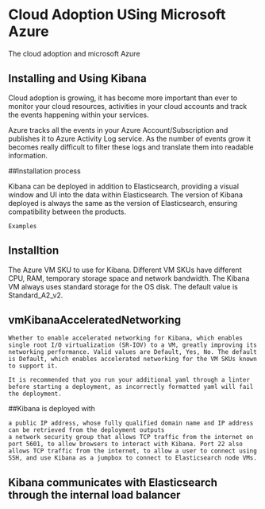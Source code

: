 # Cloud Adoption USing Microsoft Azure 

The cloud adoption and microsoft Azure 

## Installing and Using Kibana 

Cloud adoption is growing, it has become more important than ever to monitor your cloud resources, 
activities in your cloud accounts and track the events happening within your services.

Azure tracks all the events in your Azure Account/Subscription and publishes it to Azure Activity 
Log service. As the number of events grow it becomes really difficult to filter these logs and translate them into readable information.

##Installation process

Kibana can be deployed in addition to Elasticsearch, providing a visual window and UI into the data within Elasticsearch. The version of Kibana deployed is always 
the same as the version of Elasticsearch, ensuring compatibility between the products.

```
Examples 
```

## Installtion
The Azure VM SKU to use for Kibana. Different VM SKUs have different CPU, RAM, temporary storage space and network bandwidth. 
The Kibana VM always uses standard storage for the OS disk. The default value is Standard_A2_v2.

 
## vmKibanaAcceleratedNetworking
    Whether to enable accelerated networking for Kibana, which enables single root I/O virtualization (SR-IOV) to a VM, greatly improving its networking performance. Valid values are Default, Yes, No. The default is Default, which enables accelerated networking for the VM SKUs known to support it. 

    It is recommended that you run your additional yaml through a linter before starting a deployment, as incorrectly formatted yaml will fail the deployment.

##Kibana is deployed with

    a public IP address, whose fully qualified domain name and IP address can be retrieved from the deployment outputs
    a network security group that allows TCP traffic from the internet on port 5601, to allow browsers to interact with Kibana. Port 22 also allows TCP traffic from the internet, to allow a user to connect using SSH, and use Kibana as a jumpbox to connect to Elasticsearch node VMs.

## Kibana communicates with Elasticsearch through the internal load balancer
